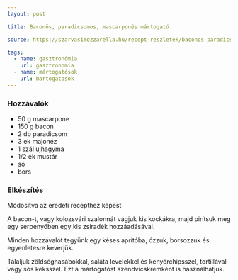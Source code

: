 ```yaml
---
layout: post

title: Baconös, paradicsomos, mascarponés mártogató

source: https://szarvasimozzarella.hu/recept-reszletek/baconos-paradicsomos-mascarpones-martogatos

tags:
  - name: gasztronómia
    url: gasztronomia
  - name: mártogatósok
    url: martogatosok
---
```


### Hozzávalók
 - 50 g mascarpone
 - 150 g bacon
 - 2 db paradicsom 
 - 3 ek majonéz
 - 1 szál újhagyma
 - 1/2 ek mustár
 - só
 - bors


### Elkészítés
Módosítva az eredeti recepthez képest

A bacon-t, vagy kolozsvári szalonnát vágjuk kis kockákra, majd pirítsuk meg egy 
 serpenyőben egy kis zsiradék hozzáadásával.

Minden hozzávalót tegyünk egy késes aprítóba, ózzuk, borsozzuk és egyenletesre
 keverjük.

Tálaljuk zöldséghasábokkal, saláta levelekkel és kenyérchipsszel, tortillával 
 vagy sós keksszel. Ezt a mártogatóst szendvicskrémként is használhatjuk.
